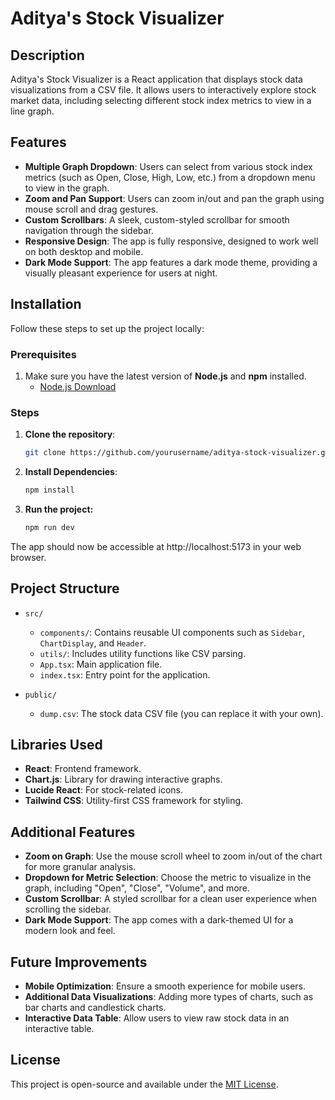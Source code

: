 # Aditya's Stock Visualizer

## Description
Aditya's Stock Visualizer is a React application that displays stock data visualizations from a CSV file. It allows users to interactively explore stock market data, including selecting different stock index metrics to view in a line graph.

## Features
- **Multiple Graph Dropdown**: Users can select from various stock index metrics (such as Open, Close, High, Low, etc.) from a dropdown menu to view in the graph.
- **Zoom and Pan Support**: Users can zoom in/out and pan the graph using mouse scroll and drag gestures.
- **Custom Scrollbars**: A sleek, custom-styled scrollbar for smooth navigation through the sidebar.
- **Responsive Design**: The app is fully responsive, designed to work well on both desktop and mobile.
- **Dark Mode Support**: The app features a dark mode theme, providing a visually pleasant experience for users at night.

## Installation

Follow these steps to set up the project locally:

### Prerequisites
1. Make sure you have the latest version of **Node.js** and **npm** installed.
   - [Node.js Download](https://nodejs.org/)

### Steps

1. **Clone the repository**:
   ```bash
   git clone https://github.com/yourusername/aditya-stock-visualizer.git
   ```


2. **Install Dependencies**:
    ```bash
    npm install
    ```

3. **Run the project:**
    ```bash
    npm run dev
    ```

The app should now be accessible at http://localhost:5173 in your web browser.

## Project Structure

- `src/`
  - `components/`: Contains reusable UI components such as `Sidebar`, `ChartDisplay`, and `Header`.
  - `utils/`: Includes utility functions like CSV parsing.
  - `App.tsx`: Main application file.
  - `index.tsx`: Entry point for the application.

- `public/`
  - `dump.csv`: The stock data CSV file (you can replace it with your own).

## Libraries Used
- **React**: Frontend framework.
- **Chart.js**: Library for drawing interactive graphs.
- **Lucide React**: For stock-related icons.
- **Tailwind CSS**: Utility-first CSS framework for styling.

## Additional Features
- **Zoom on Graph**: Use the mouse scroll wheel to zoom in/out of the chart for more granular analysis.
- **Dropdown for Metric Selection**: Choose the metric to visualize in the graph, including "Open", "Close", "Volume", and more.
- **Custom Scrollbar**: A styled scrollbar for a clean user experience when scrolling the sidebar.
- **Dark Mode Support**: The app comes with a dark-themed UI for a modern look and feel.

## Future Improvements
- **Mobile Optimization**: Ensure a smooth experience for mobile users.
- **Additional Data Visualizations**: Adding more types of charts, such as bar charts and candlestick charts.
- **Interactive Data Table**: Allow users to view raw stock data in an interactive table.

## License
This project is open-source and available under the [MIT License](LICENSE).
